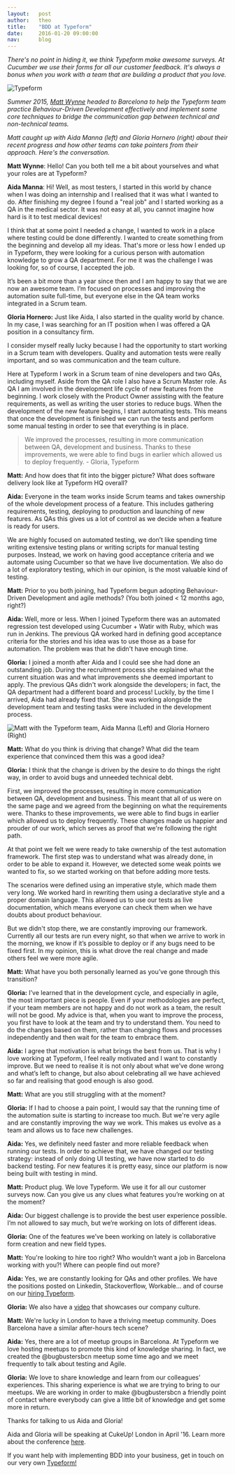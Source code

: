 ```yaml
---
layout:   post
author:   theo
title:    "BDD at Typeform"
date:     2016-01-20 09:00:00
nav:      blog
---
```


*There's no point in hiding it, we think Typeform make awesome surveys. At Cucumber we use their forms for all our customer feedback. It's always a bonus when you work with a team that are building a product that you love.* 

![Typeform](https://cucumber.io/images/blog/typeform-logo.png)

*Summer 2015, [Matt Wynne](https://twitter.com/mattwynne) headed to Barcelona to help the Typeform team practice Behaviour-Driven Development effectively and implement some core techniques to bridge the communication gap between technical and non-technical teams.* 

*Matt caught up with Aida Manna (left) and Gloria Hornero (right) about their recent progress and how other teams can take pointers from their approach. Here's the conversation.*

**Matt Wynne**: Hello! Can you both tell me a bit about yourselves and what your roles are at Typeform?

**Aida Manna**: Hi! Well, as most testers, I started in this world by chance when I was doing an internship and I realised that it was what I wanted to do. After finishing my degree I found a "real job" and I started working as a QA in the medical sector. It was not easy at all, you cannot imagine how hard is it to test medical devices!

I think that at some point I needed a change, I wanted to work in a place where testing could be done differently. I wanted to create something from the beginning and develop all my ideas. That's more or less how I ended up in Typeform, they were looking for a curious person with automation knowledge to grow a QA department. For me it was the challenge I was looking for, so of course, I accepted the job.

It’s been a bit more than a year since then and I am happy to say that we are now an awesome team. I’m focused on processes and improving the automation suite full-time, but everyone else in the QA team works integrated in a Scrum team.

**Gloria Hornero:** Just like Aida, I also started in the quality world by chance. In my case, I was searching for an IT position when I was offered a QA position in a consultancy firm.  

I consider myself really lucky because I had the opportunity to start working in a Scrum team with developers. Quality and automation tests were really important, and so was communication and the team culture.

Here at Typeform I work in a Scrum team of nine developers and two QAs, including myself. Aside from the QA role I also have a Scrum Master role. As QA I am involved in the development life cycle of new features from the beginning. I work closely with the Product Owner assisting with the feature requirements, as well as writing the user stories to reduce bugs. When the development of the new feature begins, I start automating tests. This means that once the development is finished we can run the tests and perform some manual testing in order to see that everything is in place. 

> We improved the processes, resulting in more communication
> between QA, development and business. Thanks to these improvements, we were able to find bugs in earlier which allowed us to deploy frequently. - Gloria, Typeform

**Matt:** And how does that fit into the bigger picture? What does software delivery look like at Typeform HQ overall?

**Aida:** Everyone in the team works inside Scrum teams and takes ownership of the whole development process of a feature. This includes gathering requirements, testing, deploying to production and launching of new features. As QAs this gives us a lot of control as we decide when a feature is ready for users.

We are highly focused on automated testing, we don’t like spending time writing extensive testing plans or writing scripts for manual testing purposes. Instead, we work on having good acceptance criteria and we automate using Cucumber so that we have live documentation. We also do a lot of exploratory testing, which in our opinion, is the most valuable kind of testing.

**Matt:** Prior to you both joining, had Typeform begun adopting Behaviour-Driven Development and agile methods? (You both joined < 12 months ago, right?)

**Aida:** Well, more or less. When I joined Typeform there was an automated regression test developed using Cucumber + Watir with Ruby, which was run in Jenkins. The previous QA worked hard in defining good acceptance criteria for the stories and his idea was to use those as a base for automation. The problem was that he didn't have enough time.

**Gloria:** I joined a month after Aida and I could see she had done an outstanding job. During the recruitment process she explained what the current situation was and what improvements she deemed important to apply. The previous QAs didn't work alongside the developers; in fact, the QA department had a different board and process! Luckily, by the time I arrived, Aida had already fixed that. She was working alongside the development team and testing tasks were included in the development process.

![Matt with the Typeform team, Aida Manna (Left) and Gloria Hornero (Right)](https://cucumber.io/images/blog/typeform-aida-matt-gloria.png)
 
**Matt:** What do you think is driving that change? What did the team experience that convinced them this was a good idea?

**Gloria:** I think that the change is driven by the desire to do things the right way, in order to avoid bugs and unneeded technical debt.

First, we improved the processes, resulting in more communication between QA, development and business. This meant that all of us were on the same page and we agreed from the beginning on what the requirements were.
Thanks to these improvements, we were able to find bugs in earlier which allowed us to deploy frequently.
These changes made us happier and prouder of our work, which serves as proof that we're following the right path.

At that point we felt we were ready to take ownership of the test automation framework. The first step was to understand what was already done, in order to be able to expand it. However, we detected some weak points we wanted to fix, so we started working on that before adding more tests.

The scenarios were defined using an imperative style, which made them very long. We worked hard in rewriting them using a declarative style and a proper domain language. This allowed us to use our tests as live documentation, which means everyone can check them when we have doubts about product behaviour.

But we didn't stop there, we are constantly improving our framework. Currently all our tests are run every night, so that when we arrive to work in the morning, we know if it’s possible to deploy or if any bugs need to be fixed first. In my opinion, this is what drove the real change and made others feel we were more agile. 

**Matt:** What have you both personally learned as you’ve gone through this transition?

**Gloria:** I’ve learned that in the development cycle, and especially in agile, the most important piece is people. Even if your methodologies are perfect, if your team members are not happy and do not work as a team, the result will not be good. My advice is that, when you want to improve the process, you first have to look at the team and try to understand them. You need to do the changes based on them, rather than changing flows and processes independently and then wait for the team to embrace them.

**Aida:** I agree that motivation is what brings the best from us. That is why I love working at Typeform, I feel really motivated and I want to constantly improve. But we need to realise it is not only about what we’ve done wrong and what’s left to change, but also about celebrating all we have achieved so far and realising that good enough is also good.  

**Matt:** What are you still struggling with at the moment?

**Gloria:** If I had to choose a pain point, I would say that the running time of the automation suite is starting to increase too much. But we're very agile and are constantly improving the way we work. This makes us evolve as a team and allows us to face new challenges. 

**Aida:** Yes, we definitely need faster and more reliable feedback when running our tests. In order to achieve that, we have changed our testing strategy: instead of only doing UI testing, we have now started to do backend testing. For new features it is pretty easy, since our platform is now being built with testing in mind.
 
**Matt:** Product plug. We love Typeform. We use it for all our customer surveys now. Can you give us any clues what features you’re working on at the moment?

**Aida:** Our biggest challenge is to provide the best user experience possible. I’m not allowed to say much, but we’re working on lots of  different ideas.

**Gloria:** One of the features we’ve been working on lately is collaborative form creation and new field types. 

**Matt:** You're looking to hire too right? Who wouldn’t want a job in Barcelona working with you?! Where can people find out more?

**Aida:** Yes, we are constantly looking for QAs and other profiles. We have the positions posted on Linkedin, Stackoverflow, Workable… and of course on our [hiring Typeform](https://jobs.typeform.com/to/e7NNgU). 

**Gloria:** We also have a [video](https://www.youtube.com/watch?v=_I5TlsPVAq8) that showcases our company culture.

 

**Matt:** We're lucky in London to have a thriving meetup community. Does Barcelona have a similar after-hours tech scene?

**Aida:** Yes, there are a lot of meetup groups in Barcelona. At Typeform we love hosting meetups to promote this kind of knowledge sharing. In fact, we created the @bugbustersbcn meetup some time ago and we meet frequently to talk about testing and Agile.

**Gloria:** We love to share knowledge and learn from our colleagues’ experiences. This sharing experience is what we are trying to bring to our meetups. We are working in order to make @bugbustersbcn a friendly point of contact where everybody can give a little bit of knowledge and get some more in return.

Thanks for talking to us Aida and Gloria!

Aida and Gloria will be speaking at CukeUp! London in April '16. Learn more about the conference [here](https://skillsmatter.com/conferences/7606-cukeup-2016).

If you want help with implementing BDD into your business, get in touch on our very own [Typeform!](https://cucumber.typeform.com/to/gUEP2E?) 

